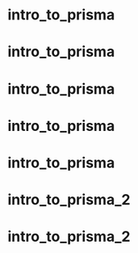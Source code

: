 # intro_to_prisma
# intro_to_prisma
# intro_to_prisma
# intro_to_prisma
# intro_to_prisma
# intro_to_prisma_2
# intro_to_prisma_2
